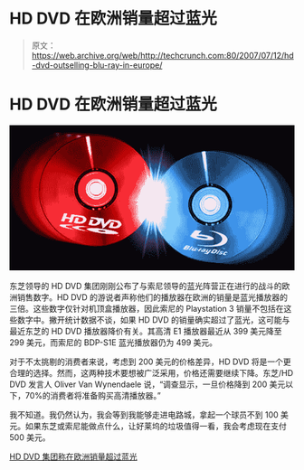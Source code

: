 # HD DVD 在欧洲销量超过蓝光

> 原文：<https://web.archive.org/web/http://techcrunch.com:80/2007/07/12/hd-dvd-outselling-blu-ray-in-europe/>

# HD DVD 在欧洲销量超过蓝光

![hddvdbluray](img/c956f84df91ec4e3c9dd3a6c22ff28b8.png)

东芝领导的 HD DVD 集团刚刚公布了与索尼领导的蓝光阵营正在进行的战斗的欧洲销售数字。HD DVD 的游说者声称他们的播放器在欧洲的销量是蓝光播放器的三倍。这些数字仅针对机顶盒播放器，因此索尼的 Playstation 3 销量不包括在这些数字中。撇开统计数据不谈，如果 HD DVD 的销量确实超过了蓝光，这可能与最近东芝的 HD DVD 播放器降价有关。其高清 E1 播放器最近从 399 美元降至 299 美元，而索尼的 BDP-S1E 蓝光播放器仍为 499 美元。

对于不太挑剔的消费者来说，考虑到 200 美元的价格差异，HD DVD 将是一个更合理的选择。然而，这两种技术要想被广泛采用，价格还需要继续下降。东芝/HD DVD 发言人 Oliver Van Wynendaele 说，“调查显示，一旦价格降到 200 美元以下，70%的消费者将准备购买高清播放器。”

我不知道。我仍然认为，我会等到我能够走进电路城，拿起一个球员不到 100 美元。如果东芝或索尼能做点什么，让好莱坞的垃圾值得一看，我会考虑现在支付 500 美元。

[HD DVD 集团称在欧洲销量超过蓝光](https://web.archive.org/web/20130628174455/http://www.reuters.com/article/technologyNews/idUSL1286570720070712)